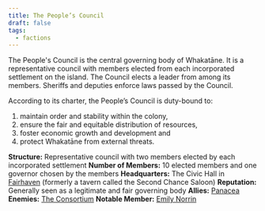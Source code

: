 ```yaml
---
title: The People’s Council
draft: false
tags:
  - factions
---
```

The People's Council is the central governing body of Whakatāne. It is a representative council with members elected from each incorporated settlement on the island. The Council elects a leader from among its members. Sheriffs and deputies enforce laws passed by the Council.

According to its charter, the People’s Council is duty-bound to:
1. maintain order and stability within the colony, 
2. ensure the fair and equitable distribution of resources, 
3. foster economic growth and development and 
4. protect Whakatāne from external threats.

**Structure:** Representative council with two members elected by each incorporated settlement
**Number of Members:** 10 elected members and one governor chosen by the members
**Headquarters:** The Civic Hall in [Fairhaven](fairhaven.md) (formerly a tavern called the Second Chance Saloon)
**Reputation:** Generally seen as a legitimate and fair governing body
**Allies:** [Panacea](panacea.md)
**Enemies:** [The Consortium](the-consortium.md)
**Notable Member:** [Emily Norrin](emily-norrin.md)